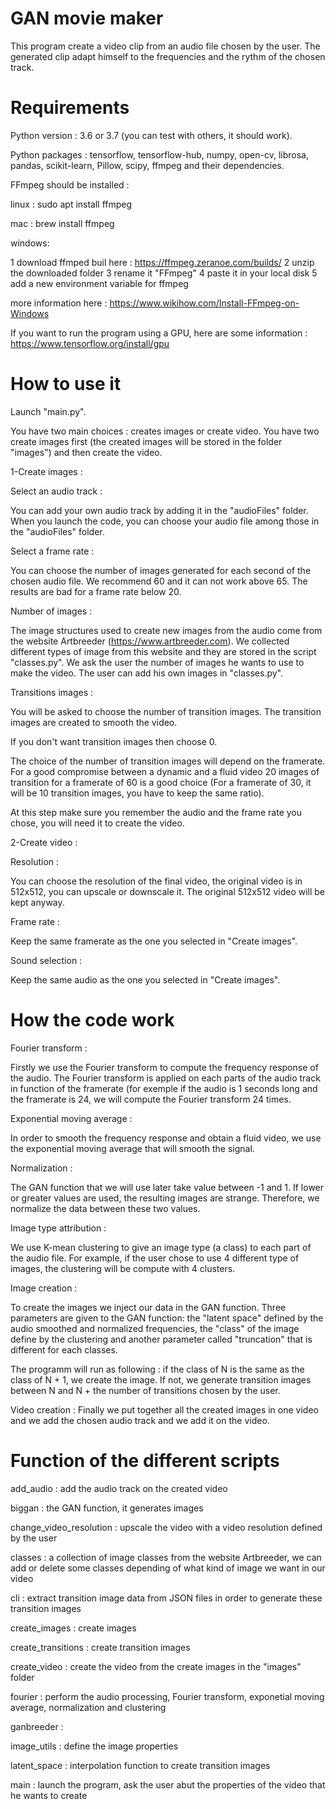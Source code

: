 # GAN movie maker

This program create a video clip from an audio file chosen by the user.
The generated clip adapt himself to the frequencies and the rythm of the chosen track.

# Requirements

Python version : 3.6 or 3.7 (you can test with others, it should work).

Python packages : tensorflow, tensorflow-hub, numpy, open-cv, librosa, pandas, scikit-learn, Pillow, scipy, ffmpeg and their dependencies.

FFmpeg should be installed :

linux : sudo apt install ffmpeg

mac : brew install ffmpeg

windows: 

1 download ffmped buil here : https://ffmpeg.zeranoe.com/builds/
2 unzip the downloaded folder
3 rename it "FFmpeg"
4 paste it in your local disk
5 add a new environment variable for ffmpeg

more information here : https://www.wikihow.com/Install-FFmpeg-on-Windows

If you want to run the program using a GPU, here are some information : https://www.tensorflow.org/install/gpu

# How to use it

Launch "main.py".

You have two main choices : creates images or create video. You have two create images first (the created images will be stored in the folder "images") and then create the video.

1-Create images :

Select an audio track :

You can add your own audio track by adding it in the "audioFiles" folder.
When you launch the code, you can choose your audio file among those in the "audioFiles" folder.

Select a frame rate :

You can choose the number of images generated for each second of the chosen audio file.
We recommend 60 and it can not work above 65. The results are bad for a frame rate below 20. 

Number of images :

The image structures used to create new images from the audio come from the website Artbreeder (https://www.artbreeder.com).
We collected different types of image from this website and they are stored in the script "classes.py".
We ask the user the number of images he wants to use to make the video.
The user can add his own images in "classes.py".

Transitions images :

You will be asked to choose the number of transition images.
The transition images are created to smooth the video.

If you don't want transition images then choose 0.

The choice of the number of transition images will depend on the framerate. 
For a good compromise between a dynamic and a fluid video 20 images of transition for a framerate of 60 is a good choice (For a framerate of 30, it will be 10 transition images, you have to keep the same ratio).

At this step make sure you remember the audio and the frame rate you chose, you will need it to create the video.

2-Create video :

Resolution : 

You can choose the resolution of the final video, the original video is in 512x512, you can upscale or downscale it. The original 512x512 video will be kept anyway.

Frame rate :

Keep the same framerate as the one you selected in "Create images".

Sound selection : 

Keep the same audio as the one you selected in "Create images".

# How the code work

Fourier transform :

Firstly we use the Fourier transform to compute the frequency response of the audio. 
The Fourier transform is applied on each parts of the audio track in function of the framerate (for exemple if the audio is 1 seconds long and the framerate is 24, we will compute the Fourier transform 24 times.

Exponential moving average :

In order to smooth the frequency response and obtain a fluid video, we use the exponential moving average that will smooth
the signal.

Normalization :

The GAN function that we will use later take value between -1 and 1. If lower or greater values are used, the resulting
images are strange. Therefore, we normalize the data between these two values.

Image type attribution :

We use K-mean clustering to give an image type (a class) to each part of the audio file. For example, if the user chose to use 4 different type of images, the clustering will be compute with 4 clusters.

Image creation :

To create the images we inject our data in the GAN function. Three parameters are given to the GAN function: the "latent space" defined by the audio smoothed and normalized frequencies, the "class" of the image define by the clustering and another parameter called "truncation" that is different for each classes.

The programm will run as following : if the class of N is the same as the class of N + 1, we create the image. If not, we generate transition images between N and N + the number of transitions chosen by the user.

Video creation :
Finally we put together all the created images in one video and we add the chosen audio track and we add it on the video.

# Function of the different scripts

add_audio : add the audio track on the created video

biggan : the GAN function, it generates images 

change_video_resolution : upscale the video with a video resolution defined by the user 

classes : a collection of image classes from the website Artbreeder, we can add or delete some classes depending of what kind of image we want in our video

cli : extract transition image data from JSON files in order to generate these transition images

create_images : create images

create_transitions : create transition images

create_video : create the video from the create images in the "images" folder

fourier : perform the audio processing, Fourier transform, exponetial moving average, normalization and clustering

ganbreeder :

image_utils : define the image properties

latent_space : interpolation function to create transition images

main : launch the program, ask the user abut the properties of the video that he wants to create


